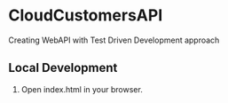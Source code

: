 # CloudCustomersAPI
Creating WebAPI with Test Driven Development approach

## Local Development

1. Open index.html in your browser.